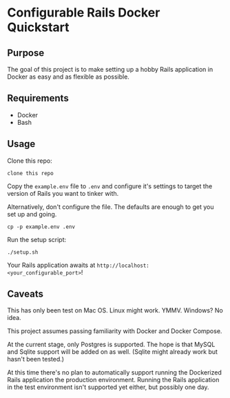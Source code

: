 # Configurable Rails Docker Quickstart

## Purpose

The goal of this project is to make setting up a hobby Rails application in Docker as easy and as flexible as possible.

## Requirements

* Docker
* Bash

## Usage

Clone this repo:

```
clone this repo
```

Copy the `example.env` file to `.env` and configure it's settings to target the version of Rails you want to tinker with.

Alternatively, don't configure the file. The defaults are enough to get you set up and going.

```
cp -p example.env .env
```

Run the setup script:

```
./setup.sh
```

Your Rails application awaits at `http://localhost:<your_configurable_port>`!

## Caveats

This has only been test on Mac OS. Linux might work. YMMV. Windows? No idea.

This project assumes passing familiarity with Docker and Docker Compose.

At the current stage, only Postgres is supported. The hope is that MySQL and Sqlite support will be added on as well. (Sqlite might already work but hasn't been tested.)

At this time there's no plan to automatically support running the Dockerized Rails application the production environment. Running the Rails application in the test environment isn't supported yet either, but possibly one day.
